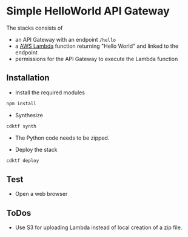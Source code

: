 # Simple HelloWorld API Gateway

The stacks consists of

- an API Gateway with an endpoint `/hello`
- a [AWS Lambda](https://aws.amazon.com/lambda/) function returning "Hello World" and linked to the endpoint
- permissions for the API Gateway to execute the Lambda function

## Installation

- Install the required modules

```sh
npm install
```

- Synthesize

```sh
cdktf synth
```

- The Python code needs to be zipped.

- Deploy the stack

```sh
cdktf deploy
```

## Test

- Open a web browser

## ToDos

- Use S3 for uploading Lambda instead of local creation of a zip file.

